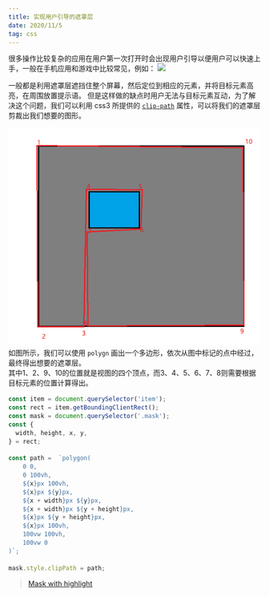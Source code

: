 ```yaml
---
title: 实现用户引导的遮罩层
date: 2020/11/5
tag: css
---
```


很多操作比较复杂的应用在用户第一次打开时会出现用户引导以便用户可以快速上手，一般在手机应用和游戏中比较常见，例如：
<img src="https://timgsa.baidu.com/timg?image&quality=80&size=b9999_10000&sec=1604831926334&di=f482174ab6836486b2a477a4d9793f6d&imgtype=0&src=http%3A%2F%2Fhbimg.b0.upaiyun.com%2Fd141e5b1fd005b956ec959577b4fddf815c480b051c52-SwFisO_fw658" width="400">

一般都是利用遮罩层遮挡住整个屏幕，然后定位到相应的元素，并将目标元素高亮，在周围放置提示语。
但是这样做的缺点时用户无法与目标元素互动，为了解决这个问题，我们可以利用 css3 所提供的 [`clip-path`](https://developer.mozilla.org/zh-CN/docs/web/css/clip-path) 属性，可以将我们的遮罩层剪裁出我们想要的图形。

![](/source/images/clip.png)  
如图所示，我们可以使用 `polygn` 画出一个多边形，依次从图中标记的点中经过，最终得出想要的遮罩层。  
其中1、2、9、10的位置就是视图的四个顶点，而3、4、5、6、7、8则需要根据目标元素的位置计算得出。
```js
const item = document.querySelector('item');
const rect = item.getBoundingClientRect();
const mask = document.querySelector('.mask');
const {
  width, height, x, y,
} = rect;

const path =  `polygon(
    0 0,
    0 100vh,
    ${x}px 100vh,
    ${x}px ${y}px,
    ${x + width}px ${y}px,
    ${x + width}px ${y + height}px,
    ${x}px ${y + height}px,
    ${x}px 100vh,
    100vw 100vh,
    100vw 0
)`;

mask.style.clipPath = path;
```

> [Mask with highlight](https://codepen.io/cuzfinal/pen/abZaMeb)
